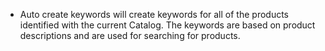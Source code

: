 - Auto create keywords will create keywords for all of the products identified with the current Catalog.
  The keywords are based on product descriptions and are used for searching for products.